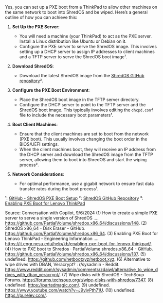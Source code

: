 Yes, you can set up a PXE boot from a ThinkPad to allow other machines on the same network to boot into ShredOS and be wiped. Here’s a general outline of how you can achieve this:

1. **Set Up the PXE Server**:
   - You will need a machine (your ThinkPad) to act as the PXE server. Install a Linux distribution like Ubuntu or Debian on it.
   - Configure the PXE server to serve the ShredOS image. This involves setting up a DHCP server to assign IP addresses to client machines and a TFTP server to serve the ShredOS boot image¹.

2. **Download ShredOS**:
   - Download the latest ShredOS image from the [ShredOS GitHub repository](https://github.com/PartialVolume/shredos.x86_64)².

3. **Configure the PXE Boot Environment**:
   - Place the ShredOS boot image in the TFTP server directory.
   - Configure the DHCP server to point to the TFTP server and the ShredOS boot image. This typically involves editing the `dhcpd.conf` file to include the necessary boot parameters¹.

4. **Boot Client Machines**:
   - Ensure that the client machines are set to boot from the network (PXE boot). This usually involves changing the boot order in the BIOS/UEFI settings.
   - When the client machines boot, they will receive an IP address from the DHCP server and download the ShredOS image from the TFTP server, allowing them to boot into ShredOS and start the wiping process³.

5. **Network Considerations**:
   - For optimal performance, use a gigabit network to ensure fast data transfer rates during the boot process¹.

¹: [GitHub - ShredOS PXE Boot Setup](https://github.com/PartialVolume/shredos.x86_64/discussions/148)
²: [ShredOS GitHub Repository](https://github.com/PartialVolume/shredos.x86_64)
³: [Enabling PXE Boot for Lenovo ThinkPad](https://it.engr.ncsu.edu/help/kb/enabling-pxe-boot-for-lenovo-thinkpad/)

Source: Conversation with Copilot, 9/6/2024
(1) How to create a simple PXE server to serve a single version of ShredOS .... https://github.com/PartialVolume/shredos.x86_64/discussions/148.
(2) ShredOS x86_64 - Disk Eraser - GitHub. https://github.com/PartialVolume/shredos.x86_64.
(3) Enabling PXE Boot for Lenovo ThinkPad - Engineering Information .... https://it.engr.ncsu.edu/help/kb/enabling-pxe-boot-for-lenovo-thinkpad/.
(4) How to PXE boot to Shredos · PartialVolume shredos.x86_64 - GitHub. https://github.com/PartialVolume/shredos.x86_64/discussions/137.
(5) undefined. https://github.com/netbootxyz/netboot.xyz.
(6) Alternative to wipe drives with DBAN, Veracrypt? : r/sysadmin - Reddit. https://www.reddit.com/r/sysadmin/comments/zdaiwl/alternative_to_wipe_drives_with_dban_veracrypt/.
(7) Wipe disks with ShredOS - TechSoup Forums. https://forums.techsoup.org/t/wipe-disks-with-shredos/7347.
(8) undefined. https://partedmagic.com/.
(9) undefined. https://www.youtube.com/watch?v=J9vjvPth71U.
(10) undefined. https://purelev.com/.
